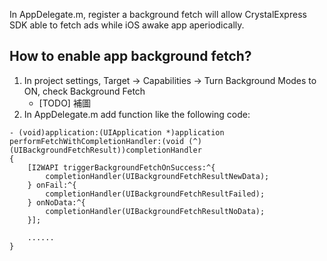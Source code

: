 In AppDelegate.m, register a background fetch will allow CrystalExpress SDK able to fetch ads while iOS awake app aperiodically.

## How to enable app background fetch?
1. In project settings, Target -> Capabilities -> Turn Background Modes to ON, check Background Fetch
    - [TODO] 補圖
2. In AppDelegate.m add function like the following code:

```objc
- (void)application:(UIApplication *)application performFetchWithCompletionHandler:(void (^)(UIBackgroundFetchResult))completionHandler
{
    [I2WAPI triggerBackgroundFetchOnSuccess:^{
        completionHandler(UIBackgroundFetchResultNewData);
    } onFail:^{
        completionHandler(UIBackgroundFetchResultFailed);
    } onNoData:^{
        completionHandler(UIBackgroundFetchResultNoData);
    }];

    ......
}
```
